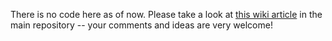 There is no code here as of now. Please take a look at [this wiki article](https://github.com/freedict/fd-dictionaries/wiki/Website-migration-to-Lektor) in the main repository -- your comments and ideas are very welcome!
